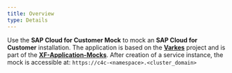 ```yaml
---
title: Overview
type: Details
---
```

Use the **SAP Cloud for Customer Mock** to mock an **SAP Cloud for Customer** installation. The application is based on the [**Varkes**](https://github.com/kyma-incubator/varkes) project and is part of the [**XF-Application-Mocks**](https://github.com/SAP/xf-application-mocks).
After creation of a service instance, the mock is accessible at: `https://c4c-<namespace>.<cluster_domain>`

